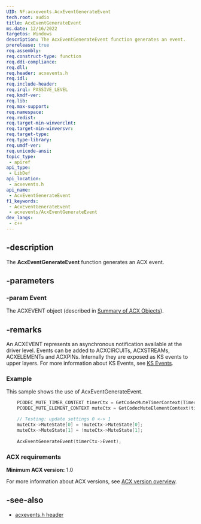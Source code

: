 ```yaml
---
UID: NF:acxevents.AcxEventGenerateEvent
tech.root: audio
title: AcxEventGenerateEvent
ms.date: 12/16/2022
targetos: Windows
description: The AcxEventGenerateEvent function generates an event.
prerelease: true
req.assembly: 
req.construct-type: function
req.ddi-compliance: 
req.dll: 
req.header: acxevents.h
req.idl: 
req.include-header: 
req.irql: PASSIVE_LEVEL
req.kmdf-ver: 
req.lib: 
req.max-support: 
req.namespace: 
req.redist: 
req.target-min-winverclnt: 
req.target-min-winversvr: 
req.target-type: 
req.type-library: 
req.umdf-ver: 
req.unicode-ansi: 
topic_type:
 - apiref
api_type:
 - LibDef
api_location:
 - acxevents.h
api_name:
 - AcxEventGenerateEvent
f1_keywords:
 - AcxEventGenerateEvent
 - acxevents/AcxEventGenerateEvent
dev_langs:
 - c++
---
```


## -description

The **AcxEventGenerateEvent** function generates an ACX event.

## -parameters

### -param Event

The ACXEVENT object (described in [Summary of ACX Objects](/windows-hardware/drivers/audio/acx-summary-of-objects)).

## -remarks

An ACXEVENT represents an asynchronous notification available at the driver level. Events can be added to ACXCIRCUITs, ACXSTREAMs, ACXELEMENTs and ACXPINs. Internally they are exposed as KS events to upper layers. For more information about KS Events, see [KS Events](/windows-hardware/drivers/stream/ks-events).

### Example

This sample shows the use of AcxEventGenerateEvent.

```cpp
    PCODEC_MUTE_TIMER_CONTEXT timerCtx = GetCodecMuteTimerContext(Timer);
    PCODEC_MUTE_ELEMENT_CONTEXT muteCtx = GetCodecMuteElementContext(timerCtx->MuteElement);

    // Testing: update settings 0 <-> 1  
    muteCtx->MuteState[0] = !muteCtx->MuteState[0];
    muteCtx->MuteState[1] = !muteCtx->MuteState[1];
    
    AcxEventGenerateEvent(timerCtx->Event);
```

### ACX requirements

**Minimum ACX version:** 1.0

For more information about ACX versions, see [ACX version overview](/windows-hardware/drivers/audio/acx-version-overview).

## -see-also

- [acxevents.h header](index.md)
